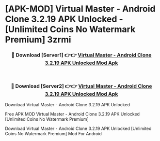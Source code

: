 # [APK-MOD] Virtual Master - Android Clone 3.2.19 APK Unlocked - [Unlimited Coins No Watermark Premium] 3zrmi



<div align="center">
<h3>🔴 Download [Server1] 👉👉 <a href="https://momento.my/?title=Virtual_Master_-_Android_Clone_3.2.19_APK_Unlocked">Virtual Master - Android Clone 3.2.19 APK Unlocked Mod Apk</a></h3><br>

<h3>🔴 Download [Server2] 👉👉 <a href="https://momento.my/?title=Virtual_Master_-_Android_Clone_3.2.19_APK_Unlocked">Virtual Master - Android Clone 3.2.19 APK Unlocked Mod Apk</a></h3>
</div>



Download Virtual Master - Android Clone 3.2.19 APK Unlocked 

Free APK MOD Virtual Master - Android Clone 3.2.19 APK Unlocked [Unlimited Coins No Watermark Premium]

Download Virtual Master - Android Clone 3.2.19 APK Unlocked [Unlimited Coins No Watermark Premium] Mod For Android
